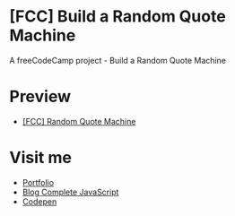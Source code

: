 # [FCC] Build a Random Quote Machine

A freeCodeCamp project - Build a Random Quote Machine

# Preview

  * [[FCC] Random Quote Machine](http://about.phamvanlam.com/fcc-random-quote-machine/)

# Visit me

  * [Portfolio](http://about.phamvanlam.com)
  * [Blog Complete JavaScript](https://completejavascript.com)
  * [Codepen](https://codepen.io/completejavascript)
